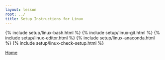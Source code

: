 ```yaml
---
layout: lesson
root: ../
title: Setup Instructions for Linux
---
```

{% include setup/linux-bash.html %}
{% include setup/linux-git.html %}
{% include setup/linux-editor.html %}
{% include setup/linux-anaconda.html %}
{% include setup/linux-check-setup.html %}

[Home](../index.html#setup)
